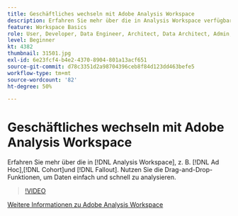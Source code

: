 ```yaml
---
title: Geschäftliches wechseln mit Adobe Analysis Workspace
description: Erfahren Sie mehr über die in Analysis Workspace verfügbaren Analysetypen, beispielsweise Ad-hoc-, Kohorten- und Fallout-Analysen. Nutzen Sie die Drag-and-Drop-Funktionen, um Daten einfach und schnell zu analysieren.
feature: Workspace Basics
role: User, Developer, Data Engineer, Architect, Data Architect, Admin, Leader
level: Beginner
kt: 4382
thumbnail: 31501.jpg
exl-id: 6e23fcf4-b4e2-4370-8904-801a13acf651
source-git-commit: d78c3351d2a98704396ceb8f84d123dd463befe5
workflow-type: tm+mt
source-wordcount: '82'
ht-degree: 50%

---
```


# Geschäftliches wechseln mit Adobe Analysis Workspace

Erfahren Sie mehr über die in [!DNL Analysis Workspace], z. B. [!DNL Ad Hoc],[!DNL Cohort]und [!DNL Fallout]. Nutzen Sie die Drag-and-Drop-Funktionen, um Daten einfach und schnell zu analysieren.

>[!VIDEO](https://video.tv.adobe.com/v/31501/?quality=12)

[Weitere Informationen zu Adobe Analysis Workspace](https://business.adobe.com/products/analytics/ad-hoc-analysis.html?sdid=T32PLYTV&amp;mv=search)
